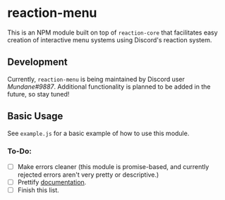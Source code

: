 # reaction-menu
This is an NPM module built on top of `reaction-core` that facilitates easy
creation of interactive menu systems using Discord's reaction system.

## Development
Currently, `reaction-menu` is being maintained by Discord user *Mundane#9887*.
Additional functionality is planned to be added in the future, so stay tuned!

## Basic Usage
See `example.js` for a basic example of how to use this module.

### To-Do:
 - [ ] Make errors cleaner (this module is promise-based, and currently rejected
   errors aren't very pretty or descriptive.)
 - [ ] Prettify [documentation](https://mundayne.github.io/reaction-menu).
 - [ ] Finish this list.
